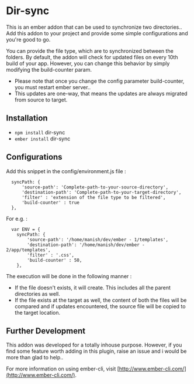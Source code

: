 # Dir-sync

This is an ember addon that can be used to synchronize two directories.. Add this addon to your project and provide some simple configurations and you're good to go.

You can provide the file type, which are to synchronized between the folders. By default, the addon will check for updated files on every 10th build of your app. However, you can change this behavior by simply modifying the build-counter param.

* Please note that once you change the config parameter build-counter, you must restart ember server..
* This updates are one-way, that means the updates are always migrated from source to target.

## Installation

* `npm install` dir-sync
* `ember install` dir-sync

## Configurations

Add this snippet in the config/environment.js file :

      syncPath: {
          'source-path': 'Complete-path-to-your-source-directory',
          'destination-path': 'Complete-path-to-your-target-directory',
          'filter' : 'extension of the file type to be filtered',
          'build-counter' : true
      },

For e.g. :

      var ENV = {
        syncPath: {
            'source-path': '/home/manish/dev/ember - 1/templates',
            'destination-path': '/home/manish/dev/ember - 2/app/templates',
            'filter' : '.css',
            'build-counter' : 50,
        },

The execution will be done in the following manner :

* If the file doesn't exists, it will create. This includes all the parent directories as well.
* If the file exists at the target as well, the content of both the files will be compared and if updates encountered, the source file will be copied to the target location.


## Further Development

This addon was developed for a totally inhouse purpose. However, if you find some feature worth adding in this plugin, raise an issue and i would be more than glad to help..

For more information on using ember-cli, visit [http://www.ember-cli.com/](http://www.ember-cli.com/).
